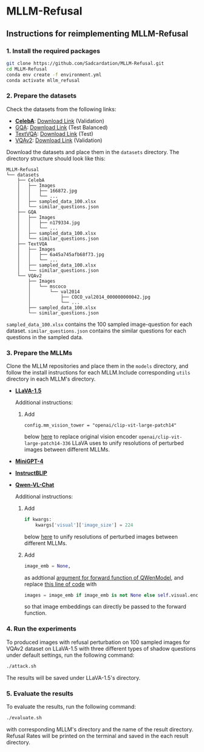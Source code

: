 # MLLM-Refusal

## Instructions for reimplementing MLLM-Refusal
### 1. Install the required packages
```bash
git clone https://github.com/Sadcardation/MLLM-Refusal.git
cd MLLM-Refusal
conda env create -f environment.yml
conda activate mllm_refusal
```

### 2. Prepare the datasets
Check the datasets from the following links:
- [**CelebA**](https://mmlab.ie.cuhk.edu.hk/projects/CelebA.html): [Download Link](https://drive.google.com/drive/folders/0B7EVK8r0v71pWEZsZE9oNnFzTm8?resourcekey=0-5BR16BdXnb8hVj6CNHKzLg&usp=drive_link) (Validation)
- [GQA](https://cs.stanford.edu/people/dorarad/gqa/about.html): [Download Link](https://cs.stanford.edu/people/dorarad/gqa/download.html) (Test Balanced)
- [TextVQA](https://textvqa.org/): [Download Link](https://textvqa.org/dataset/) (Test)
- [VQAv2](https://visualqa.org/): [Download Link](https://visualqa.org/download.html) (Validation)

Download the datasets and place them in the `datasets` directory. The directory structure should look like this:

```
MLLM-Refusal
└── datasets
    ├── CelebA
    │   ├── Images
    │   │   ├── 166872.jpg
    │   │   └── ...
    │   ├── sampled_data_100.xlsx
    │   └── similar_questions.json
    ├── GQA
    │   ├── Images
    │   │   ├── n179334.jpg
    │   │   └── ...
    │   ├── sampled_data_100.xlsx
    │   └── similar_questions.json
    ├── TextVQA
    │   ├── Images
    │   │   ├── 6a45a745afb68f73.jpg
    │   │   └── ...
    │   ├── sampled_data_100.xlsx
    │   └── similar_questions.json
    └── VQAv2
        ├── Images
        │   └── mscoco
        │       └── val2014
        │           ├── COCO_val2014_000000000042.jpg
        │           └── ...
        ├── sampled_data_100.xlsx
        └── similar_questions.json   
```
`sampled_data_100.xlsx` contains the 100 sampled image-question for each dataset. `similar_questions.json` contains the similar questions for each questions in the sampled data.

### 3. Prepare the MLLMs
Clone the MLLM repositories and place them in the `models` directory, and follow the install instructions for each MLLM.Include corresponding `utils` directory in each MLLM's directory. 
- [**LLaVA-1.5**](https://github.com/haotian-liu/LLaVA)

    Additional instructions:

    1. Add 
        ```
        config.mm_vision_tower = "openai/clip-vit-large-patch14"
        ```
        below [here](https://github.com/haotian-liu/LLaVA/blob/c121f0432da27facab705978f83c4ada465e46fd/llava/model/language_model/llava_llama.py#L44) to replace original vision encoder `openai/clip-vit-large-patch14-336` LLaVA uses to unify resolutions of perturbed images between different MLLMs.

- [**MiniGPT-4**](https://github.com/Vision-CAIR/MiniGPT-4)
- [**InstructBLIP**](https://github.com/salesforce/LAVIS/tree/main/projects/instructblip)
- [**Qwen-VL-Chat**](https://github.com/QwenLM/Qwen-VL)

    Additional instructions:

    1. Add
        ```python
        if kwargs:
            kwargs['visual']['image_size'] = 224
        ```
        below [here](https://huggingface.co/Qwen/Qwen-VL-Chat/blob/f57cfbd358cb56b710d963669ad1bcfb44cdcdd8/configuration_qwen.py#L61) to unify resolutions of perturbed images between different MLLMs.

    2. Add
        ```python
        image_emb = None,
        ```
        as addtional [argument for forward function of QWenModel](https://huggingface.co/Qwen/Qwen-VL-Chat/blob/f57cfbd358cb56b710d963669ad1bcfb44cdcdd8/modeling_qwen.py#L538-L553), and replace [this line of code](https://huggingface.co/Qwen/Qwen-VL-Chat/blob/f57cfbd358cb56b710d963669ad1bcfb44cdcdd8/modeling_qwen.py#L565) with
        ```python
        images = image_emb if image_emb is not None else self.visual.encode(images)
        ```
        so that image embeddings can directly be passed to the forward function.

### 4. Run the experiments
To produced images with refusal perturbation on 100 sampled images for VQAv2 dataset on LLaVA-1.5 with three different types of shadow questions under default settings, run the following command:
```bash
./attack.sh
```
The results will be saved under LLaVA-1.5's directory.

### 5. Evaluate the results
To evaluate the results, run the following command:
```bash
./evaluate.sh
```
with corresponding MLLM's directory and the name of the result directory. Refusal Rates will be printed on the terminal and saved in the each result directory.